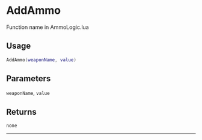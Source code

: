 # AddAmmo
Function name in AmmoLogic.lua
## Usage
```lua
AddAmmo(weaponName, value)
```
## Parameters
`weaponName`, `value`
## Returns
`none`

---